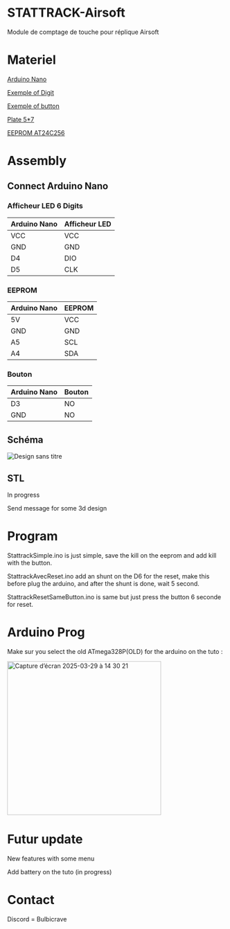 # STATTRACK-Airsoft
Module de comptage de touche pour réplique Airsoft 

# Materiel 

[Arduino Nano](https://fr.aliexpress.com/item/1005007342237827.html?spm=a2g0o.order_list.order_list_main.292.3e6e5e5bb49QwX&gatewayAdapt=glo2fra)

[Exemple of Digit](https://fr.aliexpress.com/item/1005001582129952.html?spm=a2g0o.order_list.order_list_main.312.3e6e5e5bb49QwX&gatewayAdapt=glo2fra)

[Exemple of button](https://fr.aliexpress.com/item/1005007571293510.html?spm=a2g0o.order_list.order_list_main.342.3e6e5e5bb49QwX&gatewayAdapt=glo2fra)

[Plate 5*7](https://fr.aliexpress.com/item/1005007204340724.html?spm=a2g0o.order_list.order_list_main.298.3e6e5e5bb49QwX&gatewayAdapt=glo2fra)

[EEPROM AT24C256](https://fr.aliexpress.com/item/1005005676146387.html?spm=a2g0o.order_list.order_list_main.378.5a945e5bvdvnk7&gatewayAdapt=glo2fra)

# Assembly

## Connect Arduino Nano

### Afficheur LED 6 Digits
| Arduino Nano | Afficheur LED |
|-------------|----------------|
| VCC         | VCC            |
| GND         | GND            |
| D4          | DIO            |
| D5          | CLK            |

### EEPROM
| Arduino Nano | EEPROM |
|-------------|---------|
| 5V          | VCC     |
| GND         | GND     |
| A5          | SCL     |
| A4          | SDA     |

### Bouton
| Arduino Nano | Bouton |
|--------------|--------|
| D3           | NO     |
| GND          | NO     |


## Schéma 
![Design sans titre](https://github.com/user-attachments/assets/41ad3ab9-1eee-4093-afb0-9d0807e0a535)


## STL 

In progress

Send message for some 3d design

# Program

StattrackSimple.ino is just simple, save the kill on the eeprom and add kill with the button. 

StattrackAvecReset.ino add an shunt on the D6 for the reset, make this before plug the arduino, and after the shunt is done, wait 5 second. 

StattrackResetSameButton.ino is same but just press the button 6 seconde for reset. 


# Arduino Prog 

Make sur you select the old ATmega328P(OLD) for the arduino on the tuto : 

<img width="355" alt="Capture d’écran 2025-03-29 à 14 30 21" src="https://github.com/user-attachments/assets/55b3b2f2-a092-421a-afdd-3cb774ebffc3" />


# Futur update 

New features with some menu 

Add battery on the tuto (in progress) 

# Contact 

Discord = Bulbicrave




